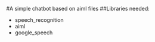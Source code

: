 #A simple chatbot based on aiml files
##Libraries needed:
- speech_recognition
- aiml
- google_speech
